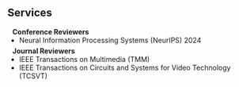 ## Services

<h4 style="margin:0 10px 0;">Conference Reviewers</h4>

<ul style="margin:0 0 5px;">
  <li>Neural Information Processing Systems (NeurIPS) 2024</li>
</ul>

<h4 style="margin:0 10px 0;">Journal Reviewers</h4>

<ul style="margin:0 0 20px;">
  <li>IEEE Transactions on Multimedia (TMM)</li>
  <li>IEEE Transactions on Circuits and Systems for Video Technology (TCSVT)</li>
</ul>
